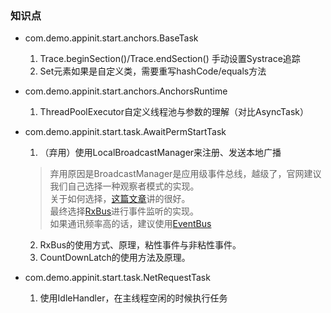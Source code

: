 ### 知识点
+ com.demo.appinit.start.anchors.BaseTask
  1. Trace.beginSection()/Trace.endSection() 手动设置Systrace追踪
  2. Set元素如果是自定义类，需要重写hashCode/equals方法

+ com.demo.appinit.start.anchors.AnchorsRuntime
  1. ThreadPoolExecutor自定义线程池与参数的理解（对比AsyncTask）

+ com.demo.appinit.start.task.AwaitPermStartTask
  1. （弃用）使用LocalBroadcastManager来注册、发送本地广播
  > 弃用原因是BroadcastManager是应用级事件总线，越级了，官网建议我们自己选择一种观察者模式的实现。  
  > 关于如何选择，[这篇文章](https://juejin.im/post/5cbe81f75188250a85160d72)讲的很好。  
  > 最终选择[RxBus](https://github.com/Blankj/RxBus)进行事件监听的实现。  
  > 如果通讯频率高的话，建议使用[EventBus](https://github.com/greenrobot/EventBus)
  2. RxBus的使用方式、原理，粘性事件与非粘性事件。
  3. CountDownLatch的使用方法及原理。

+ com.demo.appinit.start.task.NetRequestTask
  1. 使用IdleHandler，在主线程空闲的时候执行任务



